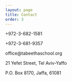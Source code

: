 ```yaml
---
layout: page
title: Contact
order: 3
---
```

<div id="index" class="content page-scroll">
	<div id="about1" class="pad-section vcenter" >
    	<p>
			<i class="fa fa-phone" aria-hidden="true"></i> 
			+972-3-682-1581
		</p>
		<p>
			<i class="fa fa-print" aria-hidden="true"></i>
			+972-3-681-9357
		</p>
		<p>
			<i class="fa fa-envelope" aria-hidden="true"></i>
			office@tabeethaschool.org
		</p>
		<p>
			<i class="fa fa-location-arrow" aria-hidden="true"></i>
			21 Yefet Street, Tel Aviv-Yaffo
		</p>
		<p>
			<i class="fa fa-envelope-o" aria-hidden="true"></i>
			P.O. Box 8170, Jaffa, 61081
		</p>
	</div>
</div>
